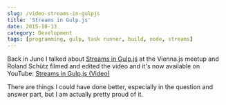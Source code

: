 ```yaml
---
slug: /video-streams-in-gulpjs
title: 'Streams in Gulp.js'
date: 2015-10-13
category: Development
tags: [programming, gulp, task runner, build, node, streams]
---
```


Back in June I talked about [Streams in Gulp.js](/gulp-js-streams/) at the Vienna.js meetup and Roland Schütz filmed and edited the video and it's now available on YouTube: [Streams in Gulp.js (Video)](https://www.youtube.com/watch?v=hRe7_xsQBUQ)

There are things I could have done better, especially in the question and answer part, but I am actually pretty proud of it.
